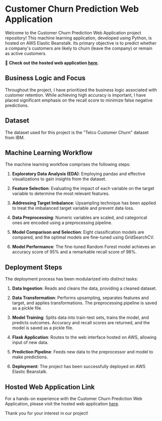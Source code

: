 # Customer Churn Prediction Web Application

Welcome to the Customer Churn Prediction Web Application project repository! This machine learning application, developed using Python, is hosted on AWS Elastic Beanstalk. Its primary objective is to predict whether a company's customers are likely to churn (leave the company) or remain as active customers.

🔗 **Check out the hosted web application [here](http://customer-churn-predictor-env.eba-8imya9zv.ap-south-1.elasticbeanstalk.com/).**

## Business Logic and Focus

Throughout the project, I have prioritized the business logic associated with customer retention. While achieving high accuracy is important, I have placed significant emphasis on the recall score to minimize false negative predictions.

## Dataset

The dataset used for this project is the "Telco Customer Churn" dataset from IBM.

## Machine Learning Workflow

The machine learning workflow comprises the following steps:

1. **Exploratory Data Analysis (EDA)**: Employing pandas and effective visualizations to gain insights from the dataset.

2. **Feature Selection**: Evaluating the impact of each variable on the target variable to determine the most relevant features.

3. **Addressing Target Imbalance**: Upsampling technique has been applied to treat the imbalanced target variable and prevent data loss.

4. **Data Preprocessing**: Numeric variables are scaled, and categorical ones are encoded using a preprocessing pipeline.

5. **Model Comparison and Selection**: Eight classification models are compared, and the optimal models are fine-tuned using GridSearchCV.

6. **Model Performance**: The fine-tuned Random Forest model achieves an accuracy score of 95% and a remarkable recall score of 98%.

## Deployment Steps

The deployment process has been modularized into distinct tasks:

1. **Data Ingestion**: Reads and cleans the data, providing a cleaned dataset.

2. **Data Transformation**: Performs upsampling, separates features and target, and applies transformations. The preprocessing pipeline is saved as a pickle file.

3. **Model Training**: Splits data into train-test sets, trains the model, and predicts outcomes. Accuracy and recall scores are returned, and the model is saved as a pickle file.

4. **Flask Application**: Routes to the web interface hosted on AWS, allowing input of new data.

5. **Prediction Pipeline**: Feeds new data to the preprocessor and model to make predictions.

6. **Deployment**: The project has been successfully deployed on AWS Elastic Beanstalk.

## Hosted Web Application Link

For a hands-on experience with the Customer Churn Prediction Web Application, please visit the hosted web application [here](http://customer-churn-predictor-env.eba-8imya9zv.ap-south-1.elasticbeanstalk.com/).

Thank you for your interest in our project!

